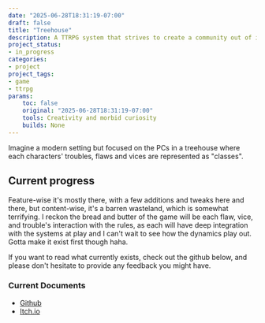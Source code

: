 ```yaml
---
date: "2025-06-28T18:31:19-07:00"
draft: false
title: "Treehouse"
description: A TTRPG system that strives to create a community out of its players, not as a result of its draconian mechanics, but specifically despite them.
project_status:
- in_progress
categories:
- project
project_tags:
- game
- ttrpg
params:
    toc: false
    original: "2025-06-28T18:31:19-07:00"
    tools: Creativity and morbid curiosity
    builds: None
---
```


Imagine a modern setting but focused on the PCs in a treehouse where each characters' troubles, flaws and vices are represented as "classes".

## Current progress

 Feature-wise it's mostly there, with a few additions and tweaks here and there, but content-wise, it's a barren wasteland, which is somewhat terrifying. I reckon the bread and butter of the game will be each flaw, vice, and trouble's interaction with the rules, as each will have deep integration with the systems at play and I can't wait to see how the dynamics play out. Gotta make it exist first though haha.

If you want to read what currently exists, check out the github below, and please don't hesitate to provide any feedback you might have.

### Current Documents

- [Github](https://github.com/Fireye04/treehouse)
- [Itch.io](https://fireye.itch.io/treehouse)
